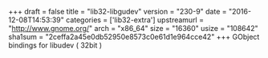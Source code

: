 +++
draft = false
title = "lib32-libgudev"
version = "230-9"
date = "2016-12-08T14:53:39"
categories = ['lib32-extra']
upstreamurl = "http://www.gnome.org/"
arch = "x86_64"
size = "16360"
usize = "108642"
sha1sum = "2ceffa2a45e0db52950e8573c0e61d1e964cce42"
+++
GObject bindings for libudev ( 32bit )